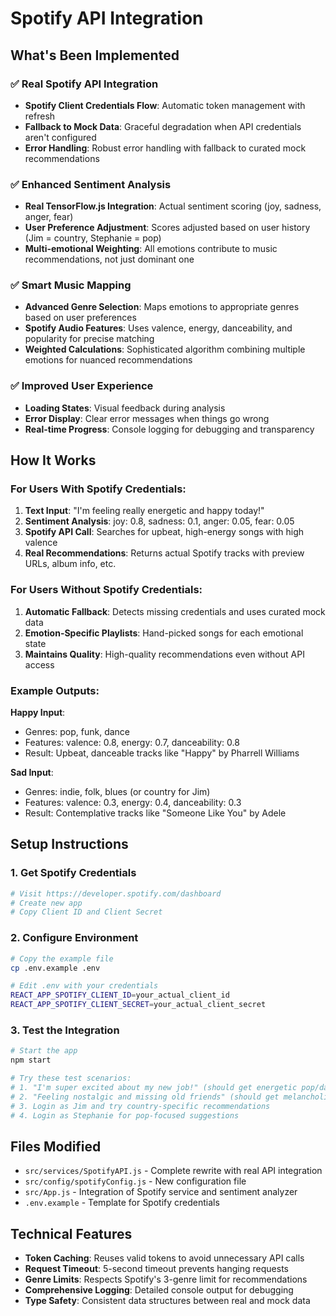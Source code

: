 # Spotify API Integration

## What's Been Implemented

### ✅ Real Spotify API Integration
- **Spotify Client Credentials Flow**: Automatic token management with refresh
- **Fallback to Mock Data**: Graceful degradation when API credentials aren't configured
- **Error Handling**: Robust error handling with fallback to curated mock recommendations

### ✅ Enhanced Sentiment Analysis
- **Real TensorFlow.js Integration**: Actual sentiment scoring (joy, sadness, anger, fear)
- **User Preference Adjustment**: Scores adjusted based on user history (Jim = country, Stephanie = pop)
- **Multi-emotional Weighting**: All emotions contribute to music recommendations, not just dominant one

### ✅ Smart Music Mapping
- **Advanced Genre Selection**: Maps emotions to appropriate genres based on user preferences
- **Spotify Audio Features**: Uses valence, energy, danceability, and popularity for precise matching
- **Weighted Calculations**: Sophisticated algorithm combining multiple emotions for nuanced recommendations

### ✅ Improved User Experience
- **Loading States**: Visual feedback during analysis
- **Error Display**: Clear error messages when things go wrong
- **Real-time Progress**: Console logging for debugging and transparency

## How It Works

### For Users With Spotify Credentials:
1. **Text Input**: "I'm feeling really energetic and happy today!"
2. **Sentiment Analysis**: joy: 0.8, sadness: 0.1, anger: 0.05, fear: 0.05
3. **Spotify API Call**: Searches for upbeat, high-energy songs with high valence
4. **Real Recommendations**: Returns actual Spotify tracks with preview URLs, album info, etc.

### For Users Without Spotify Credentials:
1. **Automatic Fallback**: Detects missing credentials and uses curated mock data
2. **Emotion-Specific Playlists**: Hand-picked songs for each emotional state
3. **Maintains Quality**: High-quality recommendations even without API access

### Example Outputs:

**Happy Input**: 
- Genres: pop, funk, dance
- Features: valence: 0.8, energy: 0.7, danceability: 0.8
- Result: Upbeat, danceable tracks like "Happy" by Pharrell Williams

**Sad Input**:
- Genres: indie, folk, blues (or country for Jim)
- Features: valence: 0.3, energy: 0.4, danceability: 0.3
- Result: Contemplative tracks like "Someone Like You" by Adele

## Setup Instructions

### 1. Get Spotify Credentials
```bash
# Visit https://developer.spotify.com/dashboard
# Create new app
# Copy Client ID and Client Secret
```

### 2. Configure Environment
```bash
# Copy the example file
cp .env.example .env

# Edit .env with your credentials
REACT_APP_SPOTIFY_CLIENT_ID=your_actual_client_id
REACT_APP_SPOTIFY_CLIENT_SECRET=your_actual_client_secret
```

### 3. Test the Integration
```bash
# Start the app
npm start

# Try these test scenarios:
# 1. "I'm super excited about my new job!" (should get energetic pop/dance)
# 2. "Feeling nostalgic and missing old friends" (should get melancholic indie/folk)
# 3. Login as Jim and try country-specific recommendations
# 4. Login as Stephanie for pop-focused suggestions
```

## Files Modified
- `src/services/SpotifyAPI.js` - Complete rewrite with real API integration
- `src/config/spotifyConfig.js` - New configuration file
- `src/App.js` - Integration of Spotify service and sentiment analyzer
- `.env.example` - Template for Spotify credentials

## Technical Features
- **Token Caching**: Reuses valid tokens to avoid unnecessary API calls
- **Request Timeout**: 5-second timeout prevents hanging requests
- **Genre Limits**: Respects Spotify's 3-genre limit for recommendations
- **Comprehensive Logging**: Detailed console output for debugging
- **Type Safety**: Consistent data structures between real and mock data